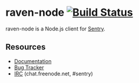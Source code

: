 # raven-node [![Build Status](https://travis-ci.org/getsentry/raven-node.svg?branch=master)](https://travis-ci.org/getsentry/raven-node)

raven-node is a Node.js client for [Sentry](https://getsentry.com/).

## Resources

* [Documentation](https://docs.getsentry.com/hosted/clients/node/)
* [Bug Tracker](https://github.com/getsentry/raven-node/issues)
* [IRC](irc://chat.freenode.net/sentry) (chat.freenode.net, #sentry)
